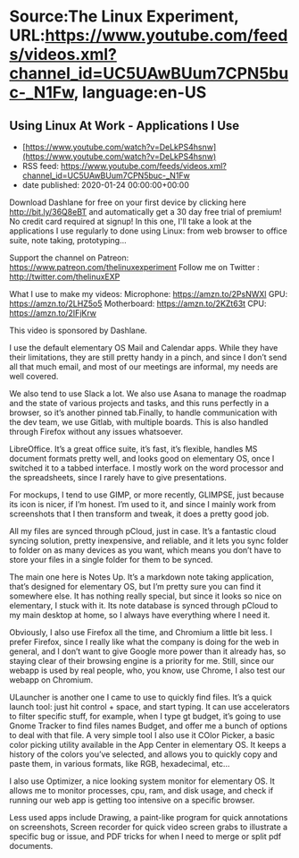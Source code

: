 # Source:The Linux Experiment, URL:https://www.youtube.com/feeds/videos.xml?channel_id=UC5UAwBUum7CPN5buc-_N1Fw, language:en-US

## Using Linux At Work - Applications I Use
 - [https://www.youtube.com/watch?v=DeLkPS4hsnw](https://www.youtube.com/watch?v=DeLkPS4hsnw)
 - RSS feed: https://www.youtube.com/feeds/videos.xml?channel_id=UC5UAwBUum7CPN5buc-_N1Fw
 - date published: 2020-01-24 00:00:00+00:00

Download Dashlane for free on your first device by clicking here http://bit.ly/36Q8eBT and automatically get a 30 day free trial of premium! No credit card required at signup! In this one, I'll take a look at the applications I use regularly to done using Linux: from web browser to office suite, note taking, prototyping...


Support the channel on Patreon: https://www.patreon.com/thelinuxexperiment
Follow me on Twitter : http://twitter.com/thelinuxEXP

What I use to make my videos:
Microphone: https://amzn.to/2PsNWXl
GPU: https://amzn.to/2LHZ5o5
Motherboard: https://amzn.to/2KZt63t
CPU: https://amzn.to/2IFjKrw


This video is sponsored by Dashlane.

I use the default elementary OS Mail and Calendar apps. While they have their limitations, they are still pretty handy in a pinch, and since I don’t send all that much email, and most of our meetings are informal, my needs are well covered.

We also tend to use Slack a lot. We also use Asana to manage the roadmap and the state of various projects and tasks, and this runs perfectly in a browser, so it’s another pinned tab.Finally, to handle communication with the dev team, we use Gitlab, with multiple boards. This is also handled through Firefox without any issues whatsoever.

LibreOffice. It’s a great office suite, it’s fast, it’s flexible, handles MS document formats pretty well, and looks good on elementary OS, once I switched it to a tabbed interface. I mostly work on the word processor and the spreadsheets, since I rarely have to give presentations.

For mockups, I tend to use GIMP, or more recently, GLIMPSE, just because its icon is nicer, if I’m honest. I’m used to it, and since I mainly work from screenshots that I then transform and tweak, it does a pretty good job.

All my files are synced through pCloud, just in case. It’s a fantastic cloud syncing solution, pretty inexpensive, and reliable, and it lets you sync folder to folder on as many devices as you want, which means you don’t have to store your files in a single folder for them to be synced.

The main one here is Notes Up. It’s a markdown note taking application, that’s designed for elementary OS, but I’m pretty sure you can find it somewhere else. It has nothing really special, but since it looks so nice on elementary, I stuck with it. Its note database is synced through pCloud to my main desktop at home, so I always have everything where I need it. 

Obviously, I also use Firefox all the time, and Chromium a little bit less. I prefer Firefox, since I really like what the company is doing for the web in general, and I don’t want to give Google more power than it already has, so staying clear of their browsing engine is a priority for me. Still, since our webapp is used by real people, who, you know, use Chrome, I also test our webapp on Chromium.

ULauncher is another one I came to use to quickly find files. It’s a quick launch tool: just hit control + space, and start typing. It can use accelerators to filter specific stuff, for example, when I type gt budget, it’s going to use Gnome Tracker to find files names Budget, and offer me a bunch of options to deal with that file.
A very simple tool I also use it COlor Picker, a basic color picking utility available in the App Center in elementary OS. It keeps a history of the colors you’ve selected, and allows you to quickly copy and paste them, in various formats, like RGB, hexadecimal, etc…

I also use Optimizer, a nice looking system monitor for elementary OS. It allows me to monitor processes, cpu, ram, and disk usage, and check if running our web app is getting too intensive on a specific browser.

Less used apps include Drawing, a paint-like program for quick annotations on screenshots, Screen recorder for quick video screen grabs to illustrate a specific bug or issue, and PDF tricks for when I need to merge or split pdf documents.

